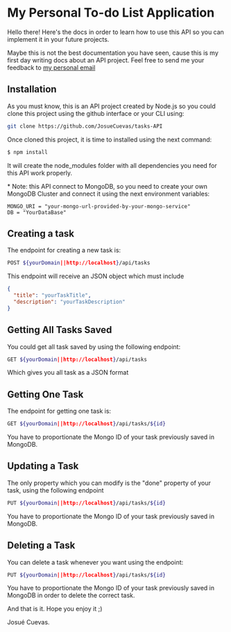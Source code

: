 # My Personal To-do List Application

Hello there!
Here's the docs in order to learn how to use this API so you can implement it in your future projects.

Maybe this is not the best documentation you have seen, cause this is my first day writing docs about an API project. Feel free to send me your feedback to [my personal email](hola@josuecuevas.com)

## Installation

As you must know, this is an API project created by Node.js so you could clone this project using the github interface or your CLI using:

```bash
git clone https://github.com/JosueCuevas/tasks-API
```

Once cloned this project, it is time to installed using the next command:

```bash
$ npm install
```

It will create the node_modules folder with all dependencies you need for this API work properly.

\* Note: this API connect to MongoDB, so you need to create your own MongoDB Cluster and connect it using the next environment variables:

```.env
MONGO_URI = "your-mongo-url-provided-by-your-mongo-service"
DB = "YourDataBase"
```

## Creating a task

The endpoint for creating a new task is:

```bash
POST ${yourDomain||http://localhost}/api/tasks
```

This endpoint will receive an JSON object which must include

```json
{
  "title": "yourTaskTitle",
  "description": "yourTaskDescription"
}
```

## Getting All Tasks Saved

You could get all task saved by using the following endpoint:

```bash
GET ${yourDomain||http://localhost}/api/tasks
```

Which gives you all task as a JSON format

## Getting One Task

The endpoint for getting one task is:

```bash
GET ${yourDomain||http://localhost}/api/tasks/${id}
```

You have to proportionate the Mongo ID of your task previously saved in MongoDB.

## Updating a Task

The only property which you can modify is the "done" property of your task, using the following endpoint

```bash
PUT ${yourDomain||http://localhost}/api/tasks/${id}
```

You have to proportionate the Mongo ID of your task previously saved in MongoDB.

## Deleting a Task

You can delete a task whenever you want using the endpoint:

```bash
PUT ${yourDomain||http://localhost}/api/tasks/${id}
```

You have to proportionate the Mongo ID of your task previously saved in MongoDB in order to delete the correct task.

And that is it. Hope you enjoy it ;)

Josué Cuevas.
